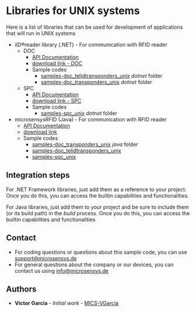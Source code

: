 # Libraries for UNIX systems
Here is a list of libraries that can be used for development of applications that will run in UNIX systems

* iID®reader library (.NET) - For communication with RFID reader
    * DOC
        * [API Documentation](https://www.microsensys.de/downloads/DevSamples/Libraries/UNIX/iIDReaderLibrary%20-%20.NET%20library/APIDoc_DocInterfaceControl_1.0_E.pdf)
        * [download link - DOC](https://www.nuget.org/packages/Microsensys.iIDReaderLibrary.DocInterfaceControl/)
        * Sample codes
            * [samples-doc_telidtransponders_unix](https://github.com/Micro-Sensys/samples-doc_telidtransponders_unix) *dotnet* folder
            * [samples-doc_transponders_unix](https://github.com/Micro-Sensys/samples-doc_transponders_unix) *dotnet* folder
    * SPC
        * [API Documentation](https://www.microsensys.de/downloads/DevSamples/Libraries/UNIX/iIDReaderLibrary%20-%20.NET%20library/APIDoc_SpcInterfaceControl_1.0_E.pdf)
        * [download link - SPC](https://www.nuget.org/packages/Microsensys.iIDReaderLibrary.SpcInterfaceControl/)
        * Sample codes
            * [samples-spc_unix](https://github.com/Micro-Sensys/samples-spc_unix) *dotnet* folder 
* microsensysRFID (Java) - For communication with RFID reader
    * [API Documentation](https://www.microsensys.de/downloads/DevSamples/Libraries/UNIX/microsensysRFID%20-%20jar%20library/APIDoc%20MicroSensys%20iID3000%20Java%20API%20-%20UNIX%20E6_2.pdf)
    * [download link](https://www.microsensys.de/downloads/DevSamples/Libraries/UNIX/microsensysRFID%20-%20jar%20library/)
    * Sample codes
        * [samples-doc_transponders_unix](https://github.com/Micro-Sensys/samples-doc_transponders_unix) *java* folder
        * [samples-doc_telidtransponders_unix](https://github.com/Micro-Sensys/samples-doc_telidtransponders_unix)
        * [samples-spc_unix](https://github.com/Micro-Sensys/samples-spc_unix)

## Integration steps
For .NET Framework libraries, just add them as a reference to your project. Once you do this, you can access the builtin capabilities and functionalities.

For Java libraries, just add them to your project and be sure to include them (or its build path) in the *build* process. Once you do this, you can access the builtin capabilities and functionalities

## Contact
* For coding questions or questions about this sample code, you can use [support@microsensys.de](mailto:support@microsensys.de)
* For general questions about the company or our devices, you can contact us using [info@microsensys.de](mailto:info@microsensys.de)

## Authors

* **Victor Garcia** - *Initial work* - [MICS-VGarcia](https://github.com/MICS-VGarcia/)
